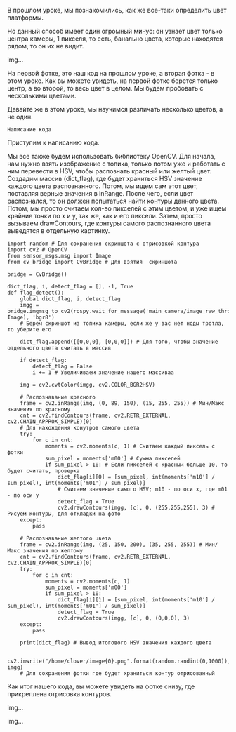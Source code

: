 В прошлом уроке, мы познакомились, как же все-таки определить цвет платформы.

Но данный способ имеет один огромный минус: он узнает цвет только центра камеры, 1 пикселя, то есть, банально цвета, которые находятся рядом, то он их не видит.

img...

На первой фотке, это наш код на прошлом уроке, а вторая фотка - в этом уроке. Как вы можете увидеть, на первой фотке берется только центр, а во второй, то весь цвет в целом. Мы будем пробовать с несколькими цветами.

Давайте же в этом уроке, мы научимся различать несколько цветов, а не один.

`Написание кода`

Приступим к написанию кода.

Мы все также будем использовать библиотеку OpenCV. Для начала, нам нужно взять изображение с топика, только потом уже и работать с ним перевести в HSV, чтобы распознать красный или желтый цвет. Создадим массив (dict_flag), где будет храниться HSV значение каждого цвета распознанного. Потом, мы ищем сам этот цвет, поставляя верные значения в inRange. После чего, если цвет распознался, то он должен попытаться найти контуры данного цвета. Потом, мы просто считаем кол-во пикселей с этим цветом, и уже ищем крайние точки по x и y, так же, как и его пиксели. Затем, просто вызываем drawContours, где контуры самого распознанного цвета выведятся в отдельную картинку.

```
import random # Для сохранения скриншота с отрисовкой контура
import cv2 # OpenCV
from sensor_msgs.msg import Image
from cv_bridge import CvBridge # Для взятия  скриншота

bridge = CvBridge()

dict_flag, i, detect_flag = [], -1, True
def flag_detect():
    global dict_flag, i, detect_flag
    imgg = bridge.imgmsg_to_cv2(rospy.wait_for_message('main_camera/image_raw_throttled', Image), 'bgr8')
    # Берем скриншот из топика камеры, если же у вас нет ноды тротла, то уберите его

    dict_flag.append([[0,0,0], [0,0,0]]) # Для того, чтобы значение отдельного цвета считать в массив
    
    if detect_flag:
        detect_flag = False
        i += 1 # Увеличиваем значение нашего массиваа

    img = cv2.cvtColor(imgg, cv2.COLOR_BGR2HSV)
    
    # Распознавание красного
    frame = cv2.inRange(img, (0, 89, 150), (15, 255, 255)) # Мин/Макс значения по красному
    cnt = cv2.findContours(frame, cv2.RETR_EXTERNAL, cv2.CHAIN_APPROX_SIMPLE)[0]
    # Для нахождения конутров самого цвета
    try: 
        for c in cnt:
            moments = cv2.moments(c, 1) # Считаем каждый пиксель с фотки       
            sum_pixel = moments['m00'] # Сумма пикселей
            if sum_pixel > 10: # Если пикселей с красным больше 10, то будет считать, проверка
                dict_flag[i][0] = [sum_pixel, int(moments['m10'] / sum_pixel), int(moments['m01'] / sum_pixel)]
                # Считаем значение самого HSV; m10 - по оси x, где m01 - по оси y
                detect_flag = True
                cv2.drawContours(imgg, [c], 0, (255,255,255), 3) # Рисуем контуры, для откладки на фото
    except:
        pass

    # Распознавание желтого цвета 
    frame = cv2.inRange(img, (25, 150, 200), (35, 255, 255)) # Мин/Макс значения по желтому
    cnt = cv2.findContours(frame, cv2.RETR_EXTERNAL, cv2.CHAIN_APPROX_SIMPLE)[0]
    try: 
        for c in cnt:
            moments = cv2.moments(c, 1)       
            sum_pixel = moments['m00']
            if sum_pixel > 10:
                dict_flag[i][1] = [sum_pixel, int(moments['m10'] / sum_pixel), int(moments['m01'] / sum_pixel)]
                detect_flag = True
                cv2.drawContours(imgg, [c], 0, (0,0,0), 3)
    except:
        pass
    
    print(dict_flag) # Вывод итогового HSV значения каждого цвета
    
    cv2.imwrite("/home/clover/image{0}.png".format(random.randint(0,1000)), imgg)
    # Для сохранения фотки где будет храниться контур отрисованный
```

Как итог нашего кода, вы можете увидеть на фотке снизу, где прикреплена отрисовка контуров.

img...

img...
